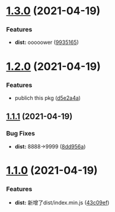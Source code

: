 # [1.3.0](https://github.com/luochongfei/kkk/compare/v1.2.0...v1.3.0) (2021-04-19)


### Features

* **dist:** ooooower ([9935165](https://github.com/luochongfei/kkk/commit/99351650e4f9b7bf82ae6658ebdd2f4738b2c9ad))

# [1.2.0](https://github.com/luochongfei/kkk/compare/v1.1.1...v1.2.0) (2021-04-19)


### Features

* publich this pkg ([d5e2a4a](https://github.com/luochongfei/kkk/commit/d5e2a4a3d59a2a10307312cc166f854d1d78cabe))

## [1.1.1](https://github.com/luochongfei/kkk/compare/v1.1.0...v1.1.1) (2021-04-19)


### Bug Fixes

* **dist:** 8888->9999 ([8dd956a](https://github.com/luochongfei/kkk/commit/8dd956a155ecfe1b0748cde1f6e06391c60f2492))

# [1.1.0](https://github.com/luochongfei/kkk/compare/v1.0.3...v1.1.0) (2021-04-19)


### Features

* **dist:** 新增了dist/index.min.js ([43c09ef](https://github.com/luochongfei/kkk/commit/43c09efb593326e9799e0f37fe7315d74fc3f587))
